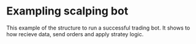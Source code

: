 # Exampling scalping bot

This example of the structure to run a successful trading bot. It shows to how recieve data, send orders and apply stratey logic. 
